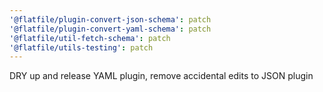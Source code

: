 ```yaml
---
'@flatfile/plugin-convert-json-schema': patch
'@flatfile/plugin-convert-yaml-schema': patch
'@flatfile/util-fetch-schema': patch
'@flatfile/utils-testing': patch
---
```


DRY up and release YAML plugin, remove accidental edits to JSON plugin
